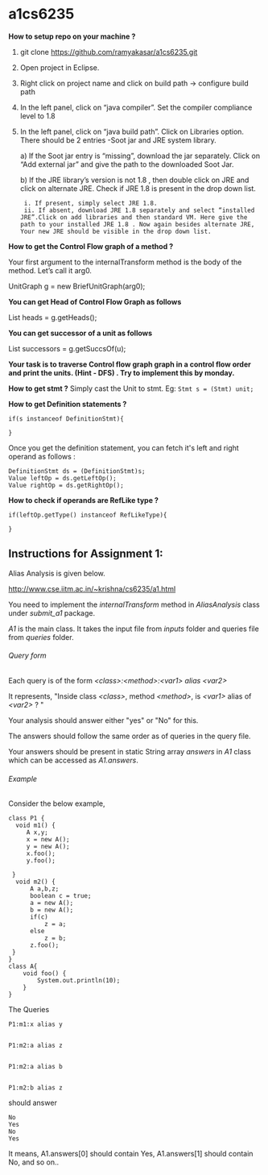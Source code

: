 # a1cs6235
**How to setup repo on your machine ?**

1. git clone https://github.com/ramyakasar/a1cs6235.git
2. Open project in Eclipse.
3. Right click on project name and click on build path -> configure build path
4. In the left panel, click on “java compiler”. Set the compiler compliance level to 1.8
5. In the left panel, click on “java build path”. Click on Libraries option. There should be 2 entries -Soot jar and JRE system library.

      a) If the Soot jar entry is “missing”, download the jar separately. Click on “Add external jar” and give the path to the downloaded Soot Jar.
      
      b) If the JRE library’s version is not 1.8 , then double click on JRE and click on alternate JRE. Check if JRE 1.8 is present in the drop down list.
      
        i. If present, simply select JRE 1.8.
        ii. If absent, download JRE 1.8 separately and select “installed JRE”.Click on add libraries and then standard VM. Here give the path to your installed JRE 1.8 . Now again besides alternate JRE, Your new JRE should be visible in the drop down list. 


**How to get the Control Flow graph of a method ?**

Your first argument to the internalTransform method is the body of the method. Let’s call it arg0.

UnitGraph g = new BriefUnitGraph(arg0);

**You can get Head of Control Flow Graph as follows**

List<Unit> heads = g.getHeads();

**You can get successor of a unit as follows** 

List<Unit> successors = g.getSuccsOf(u); 

**Your task is to traverse Control flow graph graph in a control flow order and print the units. (Hint - DFS) . Try to implement this by monday.**

**How to get stmt ?**
Simply cast the Unit to stmt. 
Eg: 
	```
	Stmt s = (Stmt) unit;
	```

**How to get Definition statements ?**
```
if(s instanceof DefinitionStmt){

}
```

Once you get the definition statement, you can fetch it's left and right operand as follows :

```
DefinitionStmt ds = (DefinitionStmt)s;
Value leftOp = ds.getLeftOp();
Value rightOp = ds.getRightOp();
```

**How to check if operands are RefLike type ?**
	
```
if(leftOp.getType() instanceof RefLikeType){

}
```

     
## Instructions for Assignment 1:

Alias Analysis is given below.

http://www.cse.iitm.ac.in/~krishna/cs6235/a1.html

You need to implement the *internalTransform* method in *AliasAnalysis* class under *submit_a1* package.

 *A1* is the main class. It takes the input file from *inputs* folder and queries file from *queries* folder.
      
###### Query form      

Each query is of the form
*&lt;class&gt;:&lt;method&gt;:&lt;var1&gt; alias &lt;var2&gt;*
      
It represents, "Inside class *&lt;class&gt;*, method *&lt;method&gt;*, is *&lt;var1&gt;* alias of *&lt;var2&gt;* ? "
      
Your analysis should answer either "yes" or "No" for this.

The answers should follow the same order as of queries in the query file.
      
Your answers should be present in static String array *answers* in *A1* class which can be accessed as *A1.answers*.

###### Example

Consider the below example,
      
```
class P1 {
  void m1() {
	 A x,y;
	 x = new A();
	 y = new A();
	 x.foo();
	 y.foo();
	 
 }
  void m2() {
	  A a,b,z;
	  boolean c = true;
	  a = new A();
	  b = new A();
	  if(c)
		  z = a;
	  else
		  z = b;
	  z.foo();
 }
}
class A{
	void foo() {
		System.out.println(10);
	}
}
```
      
The Queries
      
```
P1:m1:x alias y


P1:m2:a alias z


P1:m2:a alias b


P1:m2:b alias z
```

should answer
```      
No
Yes
No
Yes
```
It means, A1.answers[0] should contain Yes, A1.answers[1] should contain No, and so on..







